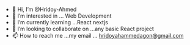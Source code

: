 - 👋 Hi, I’m @Hridoy-Ahmed
- 👀 I’m interested in ... Web Development
- 🌱 I’m currently learning ...React nextjs
- 💞️ I’m looking to collaborate on ...any basic React project
- 📫 How to reach me ...my email ... hridoyahammedagon@gmail.com

<!---
Hridoy-Ahmed163/Hridoy-Ahmed163 is a ✨ special ✨ repository because its `README.md` (this file) appears on your GitHub profile.
You can click the Preview link to take a look at your changes.
--->

